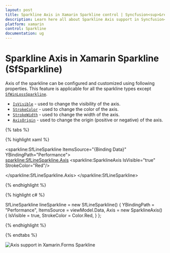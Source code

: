 ```yaml
---
layout: post
title: Sparkline Axis in Xamarin Sparkline control | Syncfusion<sup>&reg;</sup>
description: Learn here all about Sparkline Axis support in Syncfusion<sup>&reg;</sup> Xamarin Sparkline (SfSparkline) control and more.
platform: xamarin
control: Sparkline
documentation: ug
---
```


# Sparkline Axis in Xamarin Sparkline (SfSparkline)

Axis of the sparkline can be configured and customized using following properties. This feature is applicable for all the sparkline types except [`SfWinLossSparkline`](https://help.syncfusion.com/cr/xamarin/Syncfusion.SfSparkline.XForms.SfWinLossSparkline.html).

* [`IsVisible`](https://help.syncfusion.com/cr/xamarin/Syncfusion.SfSparkline.XForms.SparklineAxis.html#Syncfusion_SfSparkline_XForms_SparklineAxis_IsVisible) - used to change the visibility of the axis.
* [`StrokeColor`](https://help.syncfusion.com/cr/xamarin/Syncfusion.SfSparkline.XForms.SparklineAxis.html#Syncfusion_SfSparkline_XForms_SparklineAxis_StrokeColor) - used to change the color of the axis.
* [`StrokeWidth`](https://help.syncfusion.com/cr/xamarin/Syncfusion.SfSparkline.XForms.SparklineAxis.html#Syncfusion_SfSparkline_XForms_SparklineAxis_StrokeWidth) - used to change the width of the axis.
* [`AxisOrigin`](https://help.syncfusion.com/cr/xamarin/Syncfusion.SfSparkline.XForms.SparklineAxis.html#Syncfusion_SfSparkline_XForms_SparklineAxis_AxisOrigin) - used to change the origin (positive or negative) of the axis.

{% tabs %} 

{% highlight xaml %}

<sparkline:SfLineSparkline ItemsSource="{Binding Data}" 
                           YBindingPath="Performance">  
  <sparkline:SfLineSparkline.Axis>
    <sparkline:SparklineAxis IsVisible="true"
                             StrokeColor="Red"/>

  </sparkline:SfLineSparkline.Axis>
</sparkline:SfLineSparkline>

{% endhighlight %}

{% highlight c# %}

SfLineSparkline lineSparkline = new SfLineSparkline()
{
    YBindingPath = "Performance",
    ItemsSource = viewModel.Data,
    Axis = new SparklineAxis()
    {
        IsVisible = true,
        StrokeColor = Color.Red,
    }
};

{% endhighlight %}

{% endtabs %}

![Axis support in Xamarin.Forms Sparkline](sparkline_images/Axis.png)
